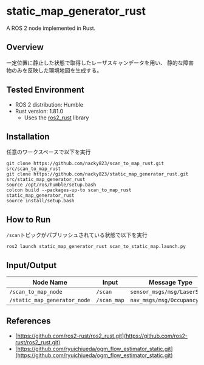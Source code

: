 # static_map_generator_rust
A ROS 2 node implemented in Rust.

## Overview
一定位置に静止した状態で取得したレーザスキャンデータを用い、
静的な障害物のみを反映した環境地図を生成する。

## Tested Environment
+ ROS 2 distribution: Humble
+ Rust version: 1.81.0
    + Uses the [ros2_rust](https://github.com/ros2-rust/ros2_rust.git) library

## Installation
任意のワークスペースで以下を実行
```
git clone https://github.com/nacky823/scan_to_map_rust.git src/scan_to_map_rust
git clone https://github.com/nacky823/static_map_generator_rust.git src/static_map_generator_rust
source /opt/ros/humble/setup.bash
colcon build --packages-up-to scan_to_map_rust static_map_generator_rust
source install/setup.bash
```

## How to Run
`/scan`トピックがパブリッシュされている状態で以下を実行
```
ros2 launch static_map_generator_rust scan_to_static_map.launch.py
```

## Input/Output
| **Node Name**               | **Input** | **Message Type**                  | **Output** | **Message Type**                    |
|----------------------------|------------------------------|-----------------------------------|------------------------------|-------------------------------------|
| `/scan_to_map_node`         | `/scan`                      | `sensor_msgs/msg/LaserScan`       | `/scan_map`                  | `nav_msgs/msg/OccupancyGrid`        |
| `/static_map_generator_node`| `/scan_map`                  | `nav_msgs/msg/OccupancyGrid`      | `/static_map`                | `nav_msgs/msg/OccupancyGrid`        |

## References
+ [https://github.com/ros2-rust/ros2_rust.git](https://github.com/ros2-rust/ros2_rust.git)
+ [https://github.com/ryuichiueda/ogm_flow_estimator_static.git](https://github.com/ryuichiueda/ogm_flow_estimator_static.git)